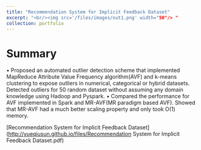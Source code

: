 ```yaml
---
title: "Recommendation System for Implicit Feedback Dataset"
excerpt: "<br/><img src='/files/images/out1.png' width="50"/> "
collection: portfolio
---
```


Summary
======
•	Proposed an automated outlier detection scheme that implemented MapReduce Attribute Value Frequency algorithm(AVF) and k-means clustering to expose outliers in numerical, categorical or hybrid datasets. Detected outliers for 50 random dataset without assuming any domain knowledge using Hadoop and Pyspark.
•	Compared the performance for AVF implemented in Spark and MR-AVF(MR paradigm based AVF). Showed that MR-AVF had a much better scaling property and only took O(1) memory.



[Recommendation System for Implicit Feedback Dataset](http://yueqiusun.github.io/files/Recommendation System for Implicit Feedback Dataset.pdf)
